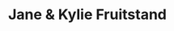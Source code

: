 ---
title: "Jane & Kylie Fruitstand"
url: /davao-city/jane-and-kylie-fruitstand/
shop: greengrocer
---